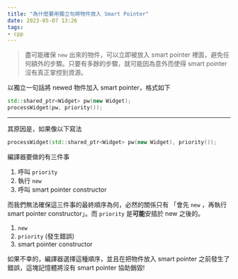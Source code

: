 ```yaml
---
title: "為什麼要用獨立句將物件放入 Smart Pointer"
date: 2023-05-07 13:26
tags:
- cpp
---
```

> 盡可能確保 `new` 出來的物件，可以立即被放入 smart pointer 裡面，避免任何額外的步驟。只要有多餘的步驟，就可能因為意外而使得 smart pointer 沒有真正掌控到資源。

以獨立一句話將 newed 物件加入 smart pointer，格式如下

```cpp
std::shared_ptr<Widget> pw(new Widget);
processWidget(pw, priority());
```

---

其原因是，如果像以下寫法
```cpp
processWidget(std::shared_ptr<Widget> pw(new Widget), priority());
```

編譯器要做的有三件事
1. 呼叫 `priority`
2. 執行 `new` 
3. 呼叫 smart pointer constructor

而我們無法確保這三件事的最終順序為何，必然的關係只有 「會先 `new` ，再執行 smart pointer constructor」。而 `priority` 是**可能**安插於 new 之後的。

1. `new` 
2. `priority` (發生錯誤)
3. smart pointer constructor

如果不幸的，編譯器選擇這種順序，並且在把物件放入 smart pointer 之前發生了錯誤，這塊記憶體將沒有 smart pointer 協助銷毀! 
